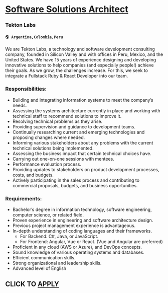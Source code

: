 # [Software Solutions Architect](https://www.remotewlb.com/apply/software-solutions-architect)  
### Tekton Labs  
#### `🌎 Argentina,Colombia,Peru`  

We are Tekton Labs, a technology and software development consulting company, founded in Silicon Valley and with offices in Peru, Mexico, and the United States. We have 15 years of experience designing and developing innovative solutions to help companies (and especially people!) achieve their goals. As we grow, the challenges increase. For this, we seek to integrate a Fullstack Ruby & React Developer into our team.

### Responsibilities:

  * Building and integrating information systems to meet the company’s needs.
  * Assessing the systems architecture currently in place and working with technical staff to recommend solutions to improve it.
  * Resolving technical problems as they arise.
  * Providing supervision and guidance to development teams.
  * Continually researching current and emerging technologies and proposing changes where needed.
  * Informing various stakeholders about any problems with the current technical solutions being implemented.
  * Assessing the business impact that certain technical choices have.
  * Carrying out one-on-one sessions with mentees.
  * Performance evaluation process.
  * Providing updates to stakeholders on product development processes, costs, and budgets.
  * Actively participating in the sales process and contributing to commercial proposals, budgets, and business opportunities.

### Requirements:

  * Bachelor’s degree in information technology, software engineering, computer science, or related field.
  * Proven experience in engineering and software architecture design.
  * Previous project management experience is advantageous.
  * In-depth understanding of coding languages and their frameworks.
    * For Backend: C#, Java, or JavaScript.
    * For Frontend: Angular, Vue or React. (Vue and Angular are preferred)
  * Proficient in any cloud (AWS or Azure), and DevOps concepts.
  * Sound knowledge of various operating systems and databases.
  * Efficient communication skills.
  * Strong organizational and leadership skills.
  * Advanced level of English

  
## CLICK TO [APPLY](https://www.remotewlb.com/apply/software-solutions-architect)

